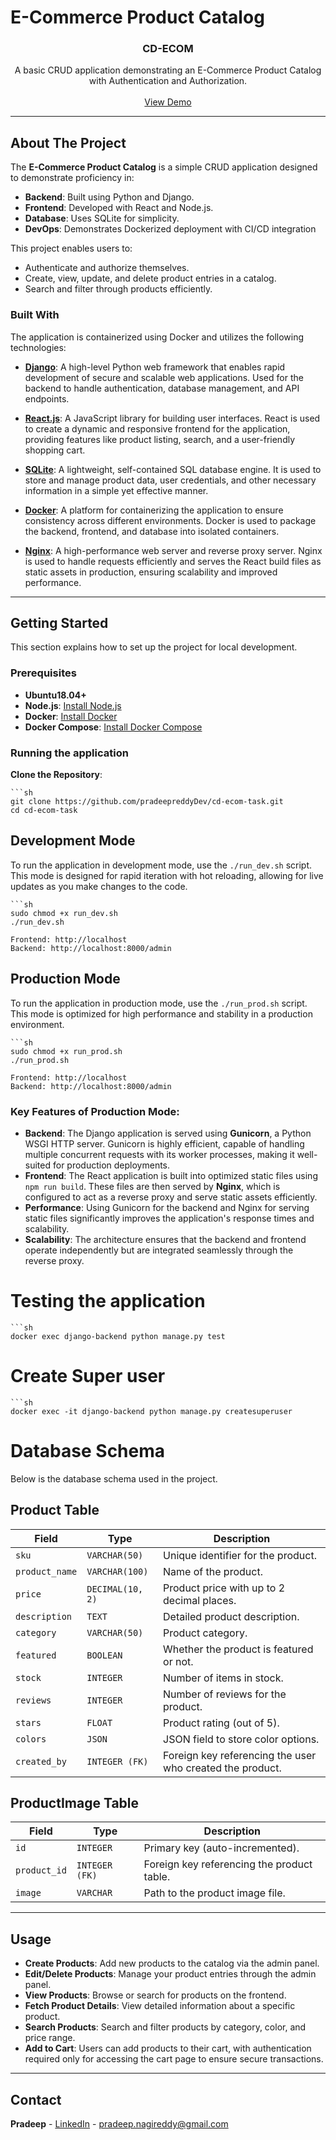 # E-Commerce Product Catalog

<p align="center">
  

  <h3 align="center">CD-ECOM</h3>

  <p align="center">
    A basic CRUD application demonstrating an E-Commerce Product Catalog with Authentication and Authorization.
    <br />
    <br />
    <a href="#">View Demo</a>
  </p>
</p>


---

## About The Project

The **E-Commerce Product Catalog** is a simple CRUD application designed to demonstrate proficiency in:

- **Backend**: Built using Python and Django.
- **Frontend**: Developed with React and Node.js.
- **Database**: Uses SQLite for simplicity.
- **DevOps**: Demonstrates Dockerized deployment with CI/CD integration

This project enables users to:
- Authenticate and authorize themselves.
- Create, view, update, and delete product entries in a catalog.
- Search and filter through products efficiently.

### Built With

The application is containerized using Docker and utilizes the following technologies:

- **[Django](https://www.djangoproject.com/)**: A high-level Python web framework that enables rapid development of secure and scalable web applications. Used for the backend to handle authentication, database management, and API endpoints.

- **[React.js](https://reactjs.org/)**: A JavaScript library for building user interfaces. React is used to create a dynamic and responsive frontend for the application, providing features like product listing, search, and a user-friendly shopping cart.

- **[SQLite](https://www.sqlite.org/index.html)**: A lightweight, self-contained SQL database engine. It is used to store and manage product data, user credentials, and other necessary information in a simple yet effective manner.

- **[Docker](https://www.docker.com/)**: A platform for containerizing the application to ensure consistency across different environments. Docker is used to package the backend, frontend, and database into isolated containers.

- **[Nginx](https://www.nginx.com/)**: A high-performance web server and reverse proxy server. Nginx is used to handle requests efficiently and serves the React build files as static assets in production, ensuring scalability and improved performance.

---

## Getting Started

This section explains how to set up the project for local development.

### Prerequisites

- **Ubuntu18.04+**
- **Node.js**: [Install Node.js](https://nodejs.org/)
- **Docker**: [Install Docker](https://docs.docker.com/get-docker/)
- **Docker Compose**: [Install Docker Compose](https://docs.docker.com/compose/install/)

### Running the application

**Clone the Repository**:

    ```sh
    git clone https://github.com/pradeepreddyDev/cd-ecom-task.git
    cd cd-ecom-task

## Development Mode

To run the application in development mode, use the `./run_dev.sh` script. This mode is designed for rapid iteration with hot reloading, allowing for live updates as you make changes to the code.

    ```sh
    sudo chmod +x run_dev.sh
    ./run_dev.sh

    Frontend: http://localhost
    Backend: http://localhost:8000/admin



## Production Mode

To run the application in production mode, use the `./run_prod.sh` script. This mode is optimized for high performance and stability in a production environment.

    ```sh
    sudo chmod +x run_prod.sh
    ./run_prod.sh

    Frontend: http://localhost
    Backend: http://localhost:8000/admin

### Key Features of Production Mode:
- **Backend**: The Django application is served using **Gunicorn**, a Python WSGI HTTP server. Gunicorn is highly efficient, capable of handling multiple concurrent requests with its worker processes, making it well-suited for production deployments.
- **Frontend**: The React application is built into optimized static files using `npm run build`. These files are then served by **Nginx**, which is configured to act as a reverse proxy and serve static assets efficiently.
- **Performance**: Using Gunicorn for the backend and Nginx for serving static files significantly improves the application's response times and scalability. 
- **Scalability**: The architecture ensures that the backend and frontend operate independently but are integrated seamlessly through the reverse proxy.


# Testing the application

    ```sh
    docker exec django-backend python manage.py test

# Create Super user

    ```sh
    docker exec -it django-backend python manage.py createsuperuser   


# Database Schema

Below is the database schema used in the project.

## Product Table

| Field         | Type            | Description                                   |
|---------------|-----------------|-----------------------------------------------|
| `sku`         | `VARCHAR(50)`   | Unique identifier for the product.            |
| `product_name`| `VARCHAR(100)`  | Name of the product.                          |
| `price`       | `DECIMAL(10, 2)`| Product price with up to 2 decimal places.    |
| `description` | `TEXT`          | Detailed product description.                 |
| `category`    | `VARCHAR(50)`   | Product category.                             |
| `featured`    | `BOOLEAN`       | Whether the product is featured or not.       |
| `stock`       | `INTEGER`       | Number of items in stock.                     |
| `reviews`     | `INTEGER`       | Number of reviews for the product.            |
| `stars`       | `FLOAT`         | Product rating (out of 5).                    |
| `colors`      | `JSON`          | JSON field to store color options.            |
| `created_by`  | `INTEGER (FK)`  | Foreign key referencing the user who created the product. |

## ProductImage Table

| Field       | Type            | Description                                  |
|-------------|-----------------|----------------------------------------------|
| `id`        | `INTEGER`       | Primary key (auto-incremented).              |
| `product_id`| `INTEGER (FK)`  | Foreign key referencing the product table.   |
| `image`     | `VARCHAR`       | Path to the product image file.              |

---

## Usage


- **Create Products**: Add new products to the catalog via the admin panel.
- **Edit/Delete Products**: Manage your product entries through the admin panel.
- **View Products**: Browse or search for products on the frontend.
- **Fetch Product Details**: View detailed information about a specific product.
- **Search Products**: Search and filter products by category, color, and price range.
- **Add to Cart**: Users can add products to their cart, with authentication required only for accessing the cart page to ensure secure transactions.

---

## Contact

**Pradeep** - [LinkedIn](https://www.linkedin.com/in/pradeep-reddy-dev/) - pradeep.nagireddy@gmail.com
